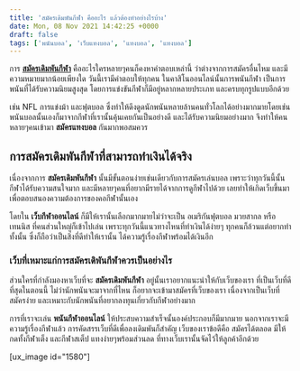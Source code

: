 ```yaml
---
title: 'สมัครเดิมพันกีฬา คืออะไร แล้วต้องทำอย่างไรบ้าง'
date: Mon, 08 Nov 2021 14:42:25 +0000
draft: false
tags: ['พนันบอล', 'เว็บแทงบอล', 'แทงบอล', 'แทงบอล']
---
```


การ [**สมัครเดิมพันกีฬา**](/archives/) คืออะไรใครหลายๆคนก็คงหาคำตอบเหล่านี้ ว่าต่างจากการสมัครอื่นไหม และมีความหมายมากน้อยเพียงใด วันนี้เรามีคำตอบให้ทุกคน ในคาสิโนออนไลน์นั้นการพนันกีฬา เป็นการพนันที่ได้รับความนิยมสูงสุด โดยการแข่งขันกีฬาก็มีอยู่หลากหลายประเภท และครบทุกรูปแบบอีกด้วย

เช่น NFL การแข่งม้า และฟุตบอล ซึ่งทำให้ดึงดูดนักพนันหลายล้านคนทั่วโลกได้อย่างมากมายโดยเช่น พนันบอลนั้นเองก็มาจากกีฬาที่เรานั้นคุ้นเคยกันเป็นอย่างดี และได้รับความนิยมอย่างมาก จึงทำให้คนหลายๆคนเข้ามา **สมัครแทงบอล** กันมากพอสมควร

**การสมัครเดิมพันกีฬาที่สามารถทำเงินได้จริง**
---------------------------------------------

เนื่องจากการ **สมัครเดิมพันกีฬา** นั้นมีขั้นตอนง่ายเช่นเดียวกับการสมัครเล่นบอล เพราะว่าทุกวันนี้นั้นกีฬาได้รับความสนใจมาก และมีหลายๆคนที่อยากมีรายได้จากการดูกีฬาไปด้วย เลยทำให้เกิดเว็บขึ้นมาเพื่อตอบสนองความต้องการของคอกีฬานั้นเอง

โดยใน **เว็บกีฬาออนไลน์** ก็มีให้เรานั้นเลือกมากมายไม่ว่าจะเป็น อเมริกันฟุตบอล มวยสากล หรือเทนนิส ที่คนส่วนใหญ่ก็เข้าไปเล่น เพราะทุกวันนี้แนวทางไหนที่ทำเงินได้ง่ายๆ ทุกคนก็ล้วนแต่อยากทำทั้งนั้น ซึ่งก็ถือว่าเป็นสิ่งที่ดีทำให้เรานั้น ได้ความรู้เรื่องกีฬาพร้อมได้เงินอีก

### **เว็บที่เหมาะแก่การสมัครเดิพันกีฬาควรเป็นอย่างไร**

ส่วนใครที่กำลังมองหาเว็บที่จะ **สมัครเดิมพันกีฬา** อยู่นั้นเราอยากแนะนำให้กับเว็บของเรา ที่เป็นเว็บที่ดีที่สุดในตอนนี้ ไม่ว่านักพนันจะมาจากที่ไหน ก็อยากจะเข้ามาสมัครที่เว็บของเรา เนื่องจากเป็นเว็บที่สมัครง่าย และเหมาะกับนักพนันที่อยากลงทุนเกี่ยวกับกีฬาอย่างมาก

การที่เราจะเล่น **พนันกีฬาออนไลน์** ให้ประสบความสำเร็จนั้นองค์ประกอบก็มีมากมาย นอกจากเราจะมีความรู้เรื่องกีฬาแล้ว การคัดสรรเว็บที่ดีเพื่อลงเดิมพันก็สำคัญ เว็บของเราข้อดีคือ สมัครได้ตลอด มีให้กดทั้งกีฬาเต็ง และกีฬาสเต็ป แทงง่ายๆพร้อมส่วนลด ที่ทางเว็บเรานั้นจัดไว้ให้ลูกค้าอีกด้วย

\[ux\_image id="1580"\]